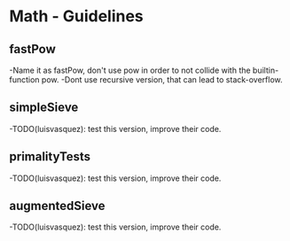 # Math - Guidelines
## fastPow

-Name it as fastPow, don't use pow in order to not collide with the builtin-function pow.
-Dont use recursive version, that can lead to stack-overflow.

## simpleSieve
-TODO(luisvasquez): test this version, improve their code.

## primalityTests
-TODO(luisvasquez): test this version, improve their code.

## augmentedSieve
-TODO(luisvasquez): test this version, improve their code.
